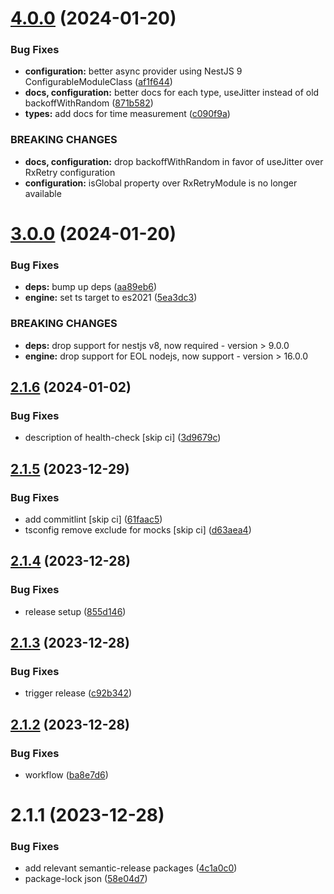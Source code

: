 # [4.0.0](https://github.com/Avivbens/rx-retry/compare/v3.0.0...v4.0.0) (2024-01-20)


### Bug Fixes

* **configuration:** better async provider using NestJS 9 ConfigurableModuleClass ([af1f644](https://github.com/Avivbens/rx-retry/commit/af1f6446a459641c52335d50aa2aa005c5a2fe6d))
* **docs, configuration:** better docs for each type, useJitter instead of old backoffWithRandom ([871b582](https://github.com/Avivbens/rx-retry/commit/871b582a3203981245dc022b158176ab6880bee3))
* **types:** add docs for time measurement ([c090f9a](https://github.com/Avivbens/rx-retry/commit/c090f9a2bb3641eae55292b05b10ba224bf1da07))


### BREAKING CHANGES

* **docs, configuration:** drop backoffWithRandom in favor of useJitter over RxRetry configuration
* **configuration:** isGlobal property over RxRetryModule is no longer available

# [3.0.0](https://github.com/Avivbens/rx-retry/compare/v2.1.6...v3.0.0) (2024-01-20)


### Bug Fixes

* **deps:** bump up deps ([aa89eb6](https://github.com/Avivbens/rx-retry/commit/aa89eb6a851aecfd8f09be29ac9c90cbb0469692))
* **engine:** set ts target to es2021 ([5ea3dc3](https://github.com/Avivbens/rx-retry/commit/5ea3dc3aae2eba81022e68f25334716a01d3baac))


### BREAKING CHANGES

* **deps:** drop support for nestjs v8, now required - version > 9.0.0
* **engine:** drop support for EOL nodejs, now support - version > 16.0.0

## [2.1.6](https://github.com/Avivbens/rx-retry/compare/v2.1.5...v2.1.6) (2024-01-02)


### Bug Fixes

* description of health-check [skip ci] ([3d9679c](https://github.com/Avivbens/rx-retry/commit/3d9679c3af0b8634ffd83e96004f2418d121e4b5))

## [2.1.5](https://github.com/Avivbens/rx-retry/compare/v2.1.4...v2.1.5) (2023-12-29)


### Bug Fixes

* add commitlint [skip ci] ([61faac5](https://github.com/Avivbens/rx-retry/commit/61faac5d2a19fa6efbd987602d4b4f449b65f210))
* tsconfig remove exclude for mocks [skip ci] ([d63aea4](https://github.com/Avivbens/rx-retry/commit/d63aea4bc0c9526af7f72009410b0df3186ec075))

## [2.1.4](https://github.com/Avivbens/rx-retry/compare/v2.1.3...v2.1.4) (2023-12-28)


### Bug Fixes

* release setup ([855d146](https://github.com/Avivbens/rx-retry/commit/855d14688ddf05a95fd157015ace09014ce75da1))

## [2.1.3](https://github.com/Avivbens/rx-retry/compare/v2.1.2...v2.1.3) (2023-12-28)


### Bug Fixes

* trigger release ([c92b342](https://github.com/Avivbens/rx-retry/commit/c92b342cd75f32f56eaac594dbe235d25ac74f9a))

## [2.1.2](https://github.com/Avivbens/rx-retry/compare/v2.1.1...v2.1.2) (2023-12-28)


### Bug Fixes

* workflow ([ba8e7d6](https://github.com/Avivbens/rx-retry/commit/ba8e7d6a885d85f116ff67cc2e594b9df702d1b8))

# 2.1.1 (2023-12-28)

### Bug Fixes

-   add relevant semantic-release packages ([4c1a0c0](https://github.com/Avivbens/rx-retry/commit/4c1a0c049307f41fab657cc7b60968015303da42))
-   package-lock json ([58e04d7](https://github.com/Avivbens/rx-retry/commit/58e04d799ffa82a40b690e0503d2f8930ccaf05e))
